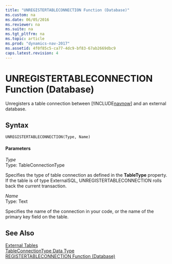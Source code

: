 ```yaml
---
title: "UNREGISTERTABLECONNECTION Function (Database)"
ms.custom: na
ms.date: 06/05/2016
ms.reviewer: na
ms.suite: na
ms.tgt_pltfrm: na
ms.topic: article
ms.prod: "dynamics-nav-2017"
ms.assetid: 4f0f85c5-ca77-4dc9-bf83-67ab2669dbc9
caps.latest.revision: 4
---
```

# UNREGISTERTABLECONNECTION Function (Database)
Unregisters a table connection between [!INCLUDE[navnow](includes/navnow_md.md)] and an external database.  
  
## Syntax  
  
```  
UNREGISTERTABLECONNECTION(Type, Name)  
```  
  
#### Parameters  
 *Type*  
 Type: TableConnectionType  
  
 Specifies the type of table connection as defined in the **TableType** property. If the table is of type ExternalSQL, UNREGISTERTABLECONNECTION rolls back the current transaction.  
  
 *Name*  
 Type: Text  
  
 Specifies the name of the connection in your code, or the name of the primary key field on the table.  
  
## See Also  
 [External Tables](External-Tables.md)   
 [TableConnectionType Data Type](TableConnectionType-Data-Type.md)   
 [REGISTERTABLECONNECTION Function \(Database\)](REGISTERTABLECONNECTION-Function--Database-.md)